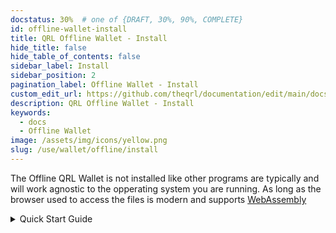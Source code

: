 ```yaml
---
docstatus: 30%  # one of {DRAFT, 30%, 90%, COMPLETE}
id: offline-wallet-install
title: QRL Offline Wallet - Install
hide_title: false
hide_table_of_contents: false
sidebar_label: Install
sidebar_position: 2
pagination_label: Offline Wallet - Install
custom_edit_url: https://github.com/theqrl/documentation/edit/main/docs/Use/Wallet/Offline/install-offline-wallet.md
description: QRL Offline Wallet - Install
keywords:
  - docs
  - Offline Wallet
image: /assets/img/icons/yellow.png
slug: /use/wallet/offline/install
---
```



The Offline QRL Wallet is not installed like other programs are typically and will work agnostic to the opperating system you are running. As long as the browser used to access the files is modern and supports [WebAssembly](https://webassembly.org/)


<details>
  <summary>Quick Start Guide</summary>
  <p>

## Quick Start Guide

Use this guide to get up and running quickly. 

1. Download the latest [**qrl-offline-wallet.zip** release](https://github.com/theQRL/offline-wallet-generator/releases/latest)
2. Unarchive the files on your PC

**Either**:

3. Open offline.html in a modern browser (one which [supports webassembly](https://caniuse.com/#feat=wasm))

**or**:

3. Run a local web server pointing to the index.html file, eg:

```bash
#in a command prompt
npm i -g http-server
http-server offline-wallet-generator/
```

**Then**:

4. [Generate an Offline Wallet](/use/wallet/offline/new) with the required settings (see [the QRL Address Options ](/use/wallet/overview#qrl-address-options)) for more on these settings
5. Save JSON/print/save PDF and print later

:::info 
No internet connection required after files are downloaded and verified.
:::

</p>
</details>